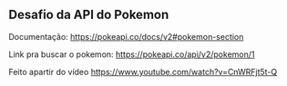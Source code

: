 ## Desafio da API do Pokemon

Documentação: 
https://pokeapi.co/docs/v2#pokemon-section

Link pra buscar o pokemon:
https://pokeapi.co/api/v2/pokemon/1


Feito apartir do vídeo
https://www.youtube.com/watch?v=CnWRFjt5t-Q
